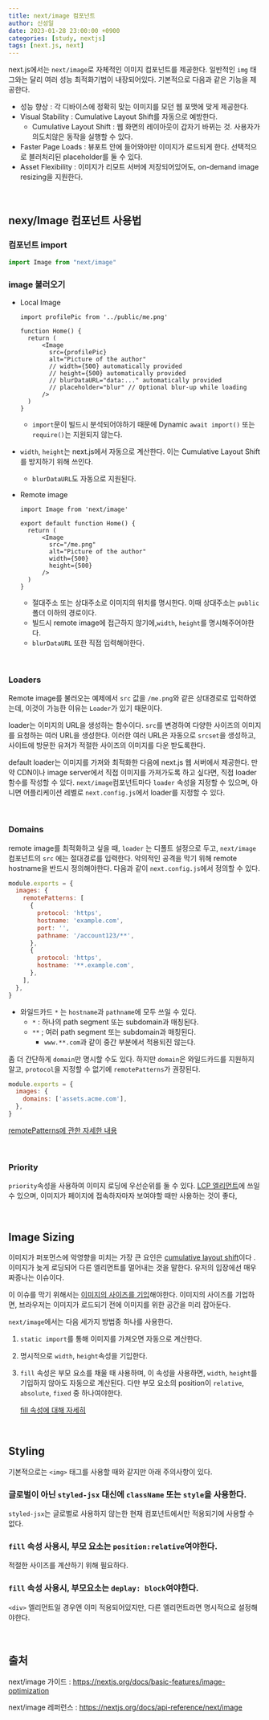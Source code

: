 ```yaml
---
title: next/image 컴포넌트
author: 신성일
date: 2023-01-28 23:00:00 +0900
categories: [study, nextjs]
tags: [next.js, next]
---
```


next.js에서는 `next/image`로 자체적인 이미지 컴포넌트를 제공한다. 일반적인 `img` 태그와는 달리 여러 성능 최적화기법이 내장되어있다. 기본적으로 다음과 같은 기능을 제공한다.

- 성능 향상 : 각 디바이스에 정확히 맞는 이미지를 모던 웹 포맷에 맞게 제공한다.
- Visual Stability : Cumulative Layout Shift를 자동으로 예방한다.
  - Cumulative Layout Shift : 웹 화면의 레이아웃이 갑자기 바뀌는 것. 사용자가 의도치않은 동작을 실행할 수 있다.
- Faster Page Loads : 뷰포트 안에 들어와야만 이미지가 로드되게 한다. 선택적으로 블러처리된 placeholder를 둘 수 있다.
- Asset Flexibility : 이미지가 리모트 서버에 저장되어있어도, on-demand image resizing을 지원한다.

<br/>

## nexy/Image 컴포넌트 사용법

### 컴포넌트 import

```js
import Image from "next/image"
```

### image 불러오기

- Local Image

  ```react
  import profilePic from '../public/me.png'
  
  function Home() {
    return (
        <Image
          src={profilePic}
          alt="Picture of the author"
          // width={500} automatically provided
          // height={500} automatically provided
          // blurDataURL="data:..." automatically provided
          // placeholder="blur" // Optional blur-up while loading
        />
    )
  }
  ```

  - `import`문이 빌드시 분석되어야하기 때문에 Dynamic `await import()` 또는 `require()`는 지원되지 않는다.
- `width`, `height`는 next.js에서 자동으로 계산한다. 이는 Cumulative Layout Shift를 방지하기 위해 쓰인다.
  - `blurDataURL`도 자동으로 지원된다.

- Remote image

  ```react
  import Image from 'next/image'
  
  export default function Home() {
    return (
        <Image
          src="/me.png"
          alt="Picture of the author"
          width={500}
          height={500}
        />
    )
  }
  ```
  
  - 절대주소 또는 상대주소로 이미지의 위치를 명시한다. 이때 상대주소는 `public` 폴더 이하의 경로이다.
  - 빌드시 remote image에 접근하지 않기에,`width`, `height`를 명시해주어야한다.
  - `blurDataURL` 또한 직접 입력해야한다.

<br/>

### Loaders

Remote image를 불러오는 예제에서 `src` 값을 `/me.png`와 같은 상대경로로 입력하였는데, 이것이 가능한 이유는 `Loader`가 있기 때문이다.

loader는 이미지의 URL을 생성하는 함수이다. `src`를 변경하여 다양한 사이즈의 이미지를 요청하는 여러 URL을 생성한다. 이러한 여러 URL은 자동으로 `srcset`을 생성하고, 사이트에 방문한 유저가 적절한 사이즈의 이미지를 다운 받도록한다.

default loader는 이미지를 가져와 최적화한 다음에 next.js 웹 서버에서 제공한다. 만약 CDN이나 image server에서 직접 이미지를 가져가도록 하고 싶다면, 직접 loader 함수를 작성할 수 있다. `next/image`컴포넌트마다 `loader` 속성을 지정할 수 있으며, 아니면 어플리케이션 레벨로 `next.config.js`에서 loader를 지정할 수 있다.

 <br/>

### Domains

remote image를 최적화하고 싶을 때, `loader` 는 디폴트 설정으로 두고, `next/image` 컴포넌트의 `src` 에는 절대경로를 입력한다. 악의적인 공격을 막기 위해 remote hostname을 반드시 정의해야한다. 다음과 같이 `next.config.js`에서 정의할 수 있다.

```js
module.exports = {
  images: {
    remotePatterns: [
      {
        protocol: 'https',
        hostname: 'example.com',
        port: '',
        pathname: '/account123/**',
      },
      {
        protocol: 'https',
        hostname: '**.example.com',
      },
    ],
  },
}
```

- 와일드카드 `*` 는 `hostname`과 `pathname`에 모두 쓰일 수 있다.
  - `*` : 하나의 path segment 또는 subdomain과 매칭된다.
  - `**` ; 여러  path segment 또는 subdomain과 매칭된다.
    - `www.**.com`과 같이 중간 부분에서 적용되진 않는다.

좀 더 간단하게 `domain`만 명시할 수도 있다. 하지만 `domain`은 와일드카드를 지원하지 알고, `protocol`을 지정할 수 없기에 `remotePatterns`가 권장된다.

```js
module.exports = {
  images: {
    domains: ['assets.acme.com'],
  },
}
```

[remotePatterns에 관한 자세한 내용](https://nextjs.org/docs/api-reference/next/image#remote-patterns)

<br/>

### Priority

`priority`속성을 사용하여 이미지 로딩에 우선순위를 둘 수 있다. [LCP 엘리먼트](https://web.dev/lcp/#what-elements-are-considered)에 쓰일 수 있으며, 이미지가 페이지에 접속하자마자 보여야할 때만 사용하는 것이 좋다,

<br/>

## Image Sizing

이미지가 퍼포먼스에 악영향을 미치는 가장 큰 요인은 [cumulative layout shift](https://web.dev/cls/)이다 . 이미지가 늦게 로딩되어 다른 엘리먼트를 멀어내는 것을 말한다. 유저의 입장에선 매우 짜증나는 이슈이다. 

이 이슈를 막기 위해서는 [이미지의 사이즈를 기입](https://web.dev/optimize-cls/#images-without-dimensions)해야한다. 이미지의 사이즈를 기업하면, 브라우저는 이미지가 로드되기 전에 이미지를 위한 공간을 미리 잡아둔다.

`next/image`에서는 다음 세가지 방법중 하나를 사용한다.

1. `static import`를 통해 이미지를 가져오면 자동으로 계산한다.

2. 명시적으로 `width`, `height`속성을 기입한다.

3. `fill` 속성은 부모 요소를 채울 때 사용하며, 이 속성을 사용하면, `width`, `height`를 기입하지 않아도 자동으로 계산된다. 다만 부모 요소의 position이 `relative`, `absolute`, `fixed` 중 하나여야한다.

   [fill 속성에 대해 자세히](https://nextjs.org/docs/api-reference/next/image#fill)

<br/>

## Styling 

기본적으로는 `<img>` 태그를 사용할 때와 같지만 아래 주의사항이 있다.

### 글로벌이 아닌 `styled-jsx` 대신에 `className` 또는 `style`을 사용한다.

`styled-jsx`는 글로벌로 사용하지 않는한 현재 컴포넌트에서만 적용되기에 사용할 수 없다.

### `fill` 속성 사용시, 부모 요소는 `position:relative`여야한다.

적절한 사이즈를 계산하기 위해 필요하다.

### `fill` 속성 사용시, 부모요소는 `deplay: block`여야한다.

`<div>` 엘리먼트일 경우엔 이미 적용되어있지만, 다른 엘리먼트라면 명시적으로 설정해야한다.

<br/>

## 출처

next/image 가이드 : https://nextjs.org/docs/basic-features/image-optimization

next/image 레퍼런스 : https://nextjs.org/docs/api-reference/next/image